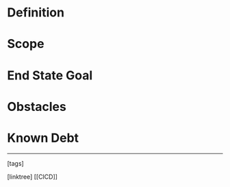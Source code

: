 # Definition

# Scope

# End State Goal

# Obstacles

# Known Debt












___
[tags] 


[linktree]
[[CICD]]